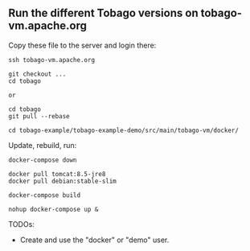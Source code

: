 ## Run the different Tobago versions on tobago-vm.apache.org 

Copy these file to the server and login there:

```
ssh tobago-vm.apache.org

git checkout ...
cd tobago

or 

cd tobago
git pull --rebase

cd tobago-example/tobago-example-demo/src/main/tobago-vm/docker/
```

Update, rebuild, run: 

```
docker-compose down

docker pull tomcat:8.5-jre8
docker pull debian:stable-slim

docker-compose build

nohup docker-compose up &
```

TODOs:
* Create and use the "docker" or "demo" user.